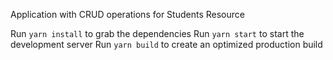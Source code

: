 Application with CRUD operations for Students Resource

Run ```yarn install``` to grab the dependencies
Run ```yarn start``` to start the development server
Run ```yarn build``` to create an optimized production build